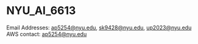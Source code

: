 # NYU_AI_6613
Email Addresses: ap5254@nyu.edu, sk9428@nyu.edu, up2023@nyu.edu
AWS contact: ap5254@nyu.edu
